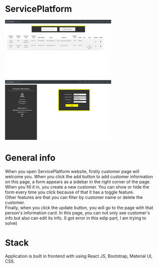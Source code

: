 # ServicePlatform

<img src="/ServiceSoftMainPage.png" width="350" alt="main screen">
<img src="/ServiceSoftEditPage.png" width="350" alt="edit screen">

# General info

When you open ServicePlatform website, firstly customer page will welcome you. When you click the add button to add customer information on this page, a form appears as a sidebar in the right corner of the page. When you fill it in, you create a new customer.
You can show or hide the form every time you click because of that it has a toggle feature.<br/>
Other features are that you can filter by customer name or delete the customer. <br/>
Finally, when you click the update button, you will go to the page with that person's information card. In this page, you can not only see customer's info but also can edit its info. (I got error in this edip part, I am trying to solve)
# Stack

Application is built in frontend with using React JS, Bootstrap, Material UI, CSS.
